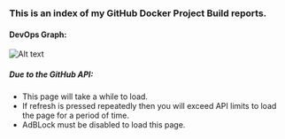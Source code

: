 ### This is an index of my GitHub Docker Project Build reports.

<!-- Raw
![Alt text](https://g.gravizo.com/svg?
digraph DevOps {
    node [color=Red,fontname=Courier,shape=box];
    edge [color=Blue, style=dashed];
    Git [URL="https://github.com/chris102994"]
    DockerRegistry [URL="https://hub.docker.com/u/christopher102994", label="Docker Registry"]
    ArchiveTestResults [URL="https://github.com/chris102994/chris102994.github.io", label="Archive Test Results"]

    Git -> Build
    
    subgraph cluster_AdminTools {
        compound = true;
        style=filled;
        color=lightgrey;
        URL = "https://travis-ci.com/github/chris102994"
        label = "Travis CI";
        Build
        Test
        Release

        Build -> Test
        Test -> Release

        rank=same{Build, Test, Release}
    }
    Release -> ArchiveTestResults
    Release -> DockerRegistry
    Release -> Git
}
)
-->

#### **DevOps Graph:**

![Alt text](https://g.gravizo.com/svg?%20digraph%20DevOps%20{%20node%20[color=Red,fontname=Courier,shape=box];%20edge%20[color=Blue,%20style=dashed];%20Git%20[URL=%22https://github.com/chris102994%22]%20DockerRegistry%20[URL=%22https://hub.docker.com/u/christopher102994%22,%20label=%22Docker%20Registry%22]%20ArchiveTestResults%20[URL=%22https://github.com/chris102994/chris102994.github.io%22,%20label=%22Archive%20Test%20Results%22]%20Git%20-%3E%20Build%20subgraph%20cluster_AdminTools%20{%20compound%20=%20true;%20style=filled;%20color=lightgrey;%20URL%20=%20%22https://travis-ci.com/github/chris102994%22%20label%20=%20%22Travis%20CI%22;%20Build%20Test%20Release%20Build%20-%3E%20Test%20Test%20-%3E%20Release%20rank=same{Build,%20Test,%20Release}%20}%20Release%20-%3E%20ArchiveTestResults%20Release%20-%3E%20DockerRegistry%20Release%20-%3E%20Git%20})

##### **Due to the GitHub API:**
* This page will take a while to load.
* If refresh is pressed repeatedly then you will exceed API limits to load the page for a period of time.
* AdBLock must be disabled to load this page.
